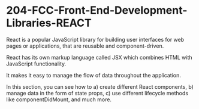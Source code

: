 # 204-FCC-Front-End-Development-Libraries-REACT

React is a popular JavaScript library for building user interfaces for web pages or applications, that are reusable and component-driven.

React has its own markup language called JSX which combines HTML with JavaScript functionality. 

It makes it easy to manage the flow of data throughout the application.

In this section, you can see how to
a) create different React components,
b) manage data in the form of state props, 
c) use different lifecycle methods like componentDidMount, and much more.
